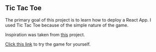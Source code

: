 ## Tic Tac Toe

The primary goal of this project is to learn how to deploy a React App. I used Tic Tac Toe because of the simple nature of the game.

Inspiration was taken from [this](https://www.freecodecamp.org/news/learn-how-to-build-tic-tac-toe-with-react-hooks) project.

[Click this link](https://dexteryan6.github.io/tic-tac-toe/) to try the game for yourself.


